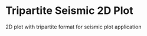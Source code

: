 Tripartite Seismic 2D Plot 
==========================

2D plot with tripartite format for seismic plot application 


